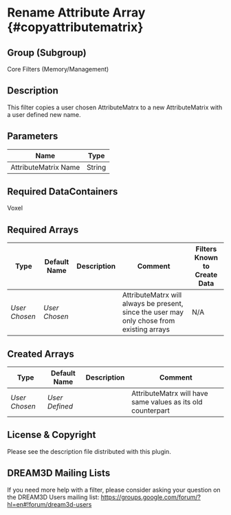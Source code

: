 Rename Attribute Array {#copyattributematrix}
==============================

## Group (Subgroup) ##
Core Filters (Memory/Management)

## Description ##
This filter copies a user chosen AttributeMatrx to a new AttributeMatrix with a user defined new name.

## Parameters ##

| Name | Type |
|------|------|
| AttributeMatrix Name | String |

## Required DataContainers ##
Voxel

## Required Arrays ##

| Type | Default Name | Description | Comment | Filters Known to Create Data |
|------|--------------|-------------|---------|-----|
| *User Chosen* | *User Chosen* |  | AttributeMatrx will always be present, since the user may only chose from existing arrays | N/A |


## Created Arrays ##

| Type | Default Name | Description | Comment |
|------|--------------|-------------|---------|
| *User Chosen* | *User Defined* | | AttributeMatrx will have same values as its old counterpart |





## License & Copyright ##

Please see the description file distributed with this plugin.

## DREAM3D Mailing Lists ##

If you need more help with a filter, please consider asking your question on the DREAM3D Users mailing list:
https://groups.google.com/forum/?hl=en#!forum/dream3d-users


